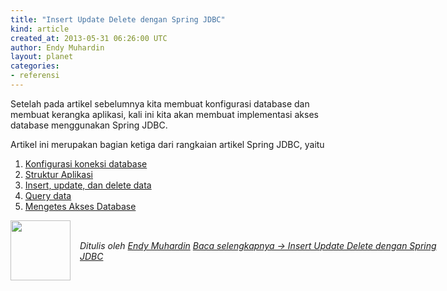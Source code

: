 ```yaml
---
title: "Insert Update Delete dengan Spring JDBC"
kind: article
created_at: 2013-05-31 06:26:00 UTC
author: Endy Muhardin
layout: planet
categories:
- referensi
---
```

<p>Setelah pada artikel sebelumnya kita membuat konfigurasi database dan membuat kerangka aplikasi, kali ini kita akan membuat implementasi akses database menggunakan Spring JDBC.</p>

<p>Artikel ini merupakan bagian ketiga dari rangkaian artikel Spring JDBC, yaitu</p>

<ol>
<li><a href="http://software.endy.muhardin.com/java/konfigurasi-koneksi-database-dengan-spring/">Konfigurasi koneksi database</a></li>
<li><a href="http://software.endy.muhardin.com/java/struktur-aplikasi-java-dengan-spring-dan-maven/">Struktur Aplikasi</a></li>
<li><a href="http://software.endy.muhardin.com/java/insert-update-delete-dengan-spring-jdbc/">Insert, update, dan delete data</a></li>
<li><a href="http://software.endy.muhardin.com/java/query-dengan-spring-jdbc/">Query data</a></li>
<li><a href="http://software.endy.muhardin.com/java/mengetes-akses-database/">Mengetes Akses Database</a></li>
</ol>


<div class="author">
  <img src="http://www.gravatar.com/avatar/31694bbf42349c6b6adfe893bb1e19d8.png" style="width: 96px; height: 96;">
  <span style="position: absolute; padding: 32px 15px;">
    <i>Ditulis oleh <a href="http://about.me/endy.muhardin">Endy Muhardin</a> 
    <a class="more-link" href="http://software.endy.muhardin.com/java/insert-update-delete-dengan-spring-jdbc/">Baca selengkapnya &rarr; Insert Update Delete dengan Spring JDBC</a></i>
  </span>
</div>
